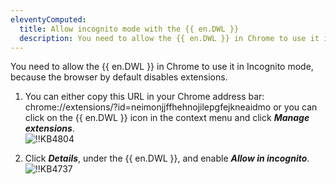 ```yaml
---
eleventyComputed:
  title: Allow incognito mode with the {{ en.DWL }}
  description: You need to allow the {{ en.DWL }} in Chrome to use it in Incognito mode, because the browser by default disables extensions.
---
```

You need to allow the {{ en.DWL }} in Chrome to use it in Incognito mode, because the browser by default disables extensions.

1. You can either copy this URL in your Chrome address bar: chrome://extensions/?id=neimonjjffhehnojilepgfejkneaidmo or you can click on the {{ en.DWL }} icon in the context menu and click ***Manage extensions***.  
![!!KB4804](https://webdevolutions.azureedge.net/docs/en/kb/KB4804.png)

1. Click ***Details***, under the {{ en.DWL }}, and enable ***Allow in incognito***.  
![!!KB4737](https://webdevolutions.azureedge.net/docs/en/kb/KB4737.png)
